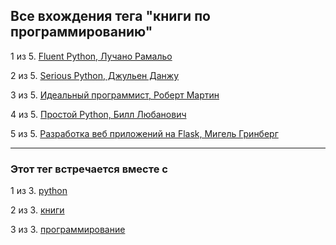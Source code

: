 ## Все вхождения тега "книги по программированию"

1 из 5. [Fluent Python, Лучано Рамальо](./2020-07-12_fluent_python.md)

2 из 5. [Serious Python, Джульен Данжу](./2020-07-12_serious_python.md)

3 из 5. [Идеальный программист, Роберт Мартин](./2020-07-17_idealniy_programmist_martin.md)

4 из 5. [Простой Python, Билл Любанович](./2020-07-12_introducing_python.md)

5 из 5. [Разработка веб приложений на Flask, Мигель Гринберг](./2020-07-12_web_prilozhenia_flask.md)

---

### Этот тег встречается вместе с

1 из 3. [python](./meta_python.md)

2 из 3. [книги](./meta_knigi.md)

3 из 3. [программирование](./meta_programmirovanie.md)


